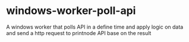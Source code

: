 # windows-worker-poll-api
A windows worker that polls API in a define time and apply logic on data and send a http  request to printnode API base on the result
